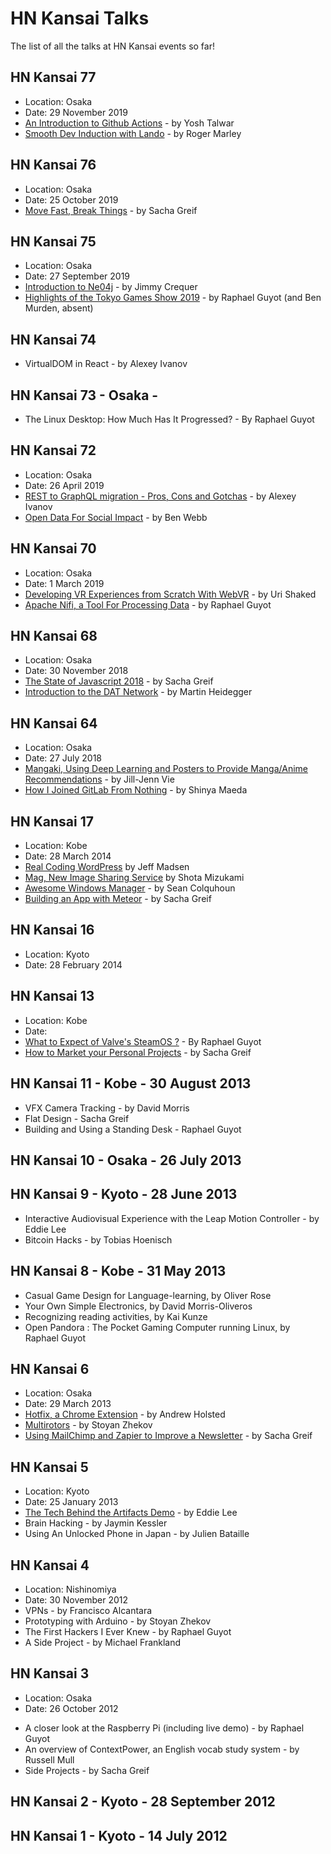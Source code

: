 # HN Kansai Talks
The list of all the talks at HN Kansai events so far!

## HN Kansai 77

- Location: Osaka
- Date: 29 November 2019
- [An Introduction to Github Actions](https://www.youtube.com/watch?v=3wdNZpsujZg&list=PLPbAAnPEAdq4glNh5y2IzsBK2LcqUIL4c&index=2&t=3s) - by Yosh Talwar
- [Smooth Dev Induction with Lando](https://www.youtube.com/watch?v=Q7tq_BEnfFY&list=PLPbAAnPEAdq4glNh5y2IzsBK2LcqUIL4c&index=3&t=127s) - by Roger Marley


## HN Kansai 76

- Location: Osaka
- Date: 25 October 2019
- [Move Fast, Break Things](https://www.youtube.com/watch?v=3hvCZfKa1wo&list=PLPbAAnPEAdq47YLZ2dVtgHEsB16pg0krU&index=2&t=0s) - by Sacha Greif


## HN Kansai 75

- Location: Osaka
- Date: 27 September 2019
- [Introduction to Ne04j](https://www.youtube.com/watch?v=sPnTrh4z7Fs&list=PLPbAAnPEAdq78ngayIZxlO9dGUK7njxiL&index=3&t=684s) - by Jimmy Crequer
- [Highlights of the Tokyo Games Show 2019](https://www.youtube.com/watch?v=V7I5D4MKTeo&list=PLPbAAnPEAdq78ngayIZxlO9dGUK7njxiL&index=2&t=379s) - by Raphael Guyot (and Ben Murden, absent)

## HN Kansai 74

- VirtualDOM in React - by Alexey Ivanov

## HN Kansai 73 - Osaka - 

- The Linux Desktop: How Much Has It Progressed? - By Raphael Guyot

## HN Kansai 72

- Location: Osaka
- Date: 26 April 2019
- [REST to GraphQL migration - Pros, Cons and Gotchas](https://youtu.be/TYDT3mVZs7I) - by Alexey Ivanov
- [Open Data For Social Impact](https://youtu.be/FfPqEOPI9kY) - by Ben Webb

## HN Kansai 70

- Location: Osaka
- Date: 1 March 2019
- [Developing VR Experiences from Scratch With WebVR](https://www.youtube.com/watch?v=9GvEpqdkE0c&list=PLPbAAnPEAdq73EitCvnkfyScDulthkNXM&index=2&t=0s) - by Uri Shaked 
- [Apache Nifi, a Tool For Processing Data](https://youtu.be/Gjdu-7LVCYE) - by Raphael Guyot

## HN Kansai 68

- Location: Osaka
- Date: 30 November 2018
- [The State of Javascript 2018](https://youtu.be/8whPMuYGuOY) - by Sacha Greif
- [Introduction to the DAT Network](https://youtu.be/_2OdFHhCxrA) - by Martin Heidegger

## HN Kansai 64

- Location: Osaka
- Date: 27 July 2018
- [Mangaki, Using Deep Learning and Posters to Provide Manga/Anime Recommendations](https://youtu.be/nE_rHgfpKms) - by Jill-Jenn Vie
- [How I Joined GitLab From Nothing](https://youtu.be/DUVHC4K4I-E) - by Shinya Maeda

## HN Kansai 17

- Location: Kobe
- Date: 28 March 2014
- [Real Coding WordPress](https://youtu.be/roeE3d_nY2w) by Jeff Madsen
- [Mag, New Image Sharing Service](https://youtu.be/HS1R3vVZQ_Q) by Shota Mizukami
- [Awesome Windows Manager](https://youtu.be/p-sJPOMsSgM) - by Sean Colquhoun
- [Building an App with Meteor](https://youtu.be/KEi7Dt1yk-M) - by Sacha Greif

## HN Kansai 16

- Location: Kyoto
- Date: 28 February 2014

## HN Kansai 13

- Location: Kobe
- Date:
- [What to Expect of Valve's SteamOS ?](https://youtu.be/rIjV9dsG7AM) - By Raphael Guyot
- [How to Market your Personal Projects](https://youtu.be/UuvAnz1cBng) - by Sacha Greif

## HN Kansai 11 - Kobe - 30 August 2013

- VFX Camera Tracking - by David Morris
- Flat Design - Sacha Greif
- Building and Using a Standing Desk - Raphael Guyot 

## HN Kansai 10 - Osaka - 26 July 2013


## HN Kansai 9 - Kyoto - 28 June 2013

- Interactive Audiovisual Experience with the Leap Motion Controller - by Eddie Lee
- Bitcoin Hacks - by Tobias Hoenisch

## HN Kansai 8 - Kobe - 31 May 2013

- Casual Game Design for Language-learning, by Oliver Rose
- Your Own Simple Electronics, by David Morris-Oliveros
- Recognizing reading activities, by Kai Kunze
- Open Pandora : The Pocket Gaming Computer running Linux, by Raphael Guyot

## HN Kansai 6

- Location: Osaka
- Date: 29 March 2013
- [Hotfix, a Chrome Extension](https://www.youtube.com/watch?v=vi2-8Dv9IYY&list=PLPbAAnPEAdq632MYR7KoBs8CnXNKRIR64&index=2&t=0s) - by Andrew Holsted
- [Multirotors](https://www.youtube.com/watch?v=-lNrJnUXk8g&list=PLPbAAnPEAdq632MYR7KoBs8CnXNKRIR64&index=3&t=0s) - by Stoyan Zhekov
- [Using MailChimp and Zapier to Improve a Newsletter](https://www.youtube.com/watch?v=3k2AOBgFD_8&list=PLPbAAnPEAdq632MYR7KoBs8CnXNKRIR64&index=4&t=0s) - by Sacha Greif

## HN Kansai 5 

- Location: Kyoto
- Date: 25 January 2013
- [The Tech Behind the Artifacts Demo](https://www.youtube.com/watch?v=8iUXbxMU4TE) - by Eddie Lee
- Brain Hacking - by Jaymin Kessler
- Using An Unlocked Phone in Japan - by Julien Bataille

## HN Kansai 4 

- Location: Nishinomiya
- Date: 30 November 2012
- VPNs - by Francisco Alcantara
- Prototyping with Arduino - by Stoyan Zhekov
- The First Hackers I Ever Knew - by Raphael Guyot
- A Side Project - by Michael Frankland

## HN Kansai 3

- Location: Osaka
- Date: 26 October 2012
* A closer look at the Raspberry Pi (including live demo) - by Raphael Guyot
* An overview of ContextPower, an English vocab study system - by Russell Mull
* Side Projects - by Sacha Greif

## HN Kansai 2 - Kyoto - 28 September 2012

## HN Kansai 1 - Kyoto - 14 July 2012
